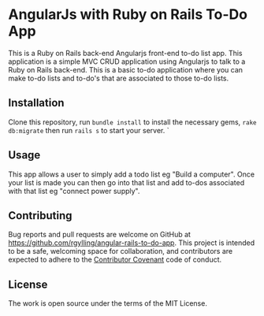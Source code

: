 # AngularJs with Ruby on Rails To-Do App

This is a Ruby on Rails back-end Angularjs front-end to-do list app. This application is a simple MVC CRUD application using Angularjs to talk to a Ruby on Rails back-end. This is a basic to-do application where you can make to-do lists and to-do's that are associated to those to-do lists.

## Installation

Clone this repository, run `bundle install` to install the necessary gems, `rake db:migrate` then run `rails s` to start your server.
`

## Usage

This app allows a user to simply add a todo list eg "Build a computer". Once your list is made you can then go into that list and add to-dos associated with that list eg "connect power supply".

## Contributing

Bug reports and pull requests are welcome on GitHub at https://github.com/rgylling/angular-rails-to-do-app. This project is intended to be a safe, welcoming space for collaboration, and contributors are expected to adhere to the [Contributor Covenant](http://contributor-covenant.org) code of conduct.

## License

The work is open source under the terms of the MIT License.
